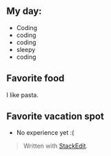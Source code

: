 ﻿## My day:
- Coding
- coding
- coding
- sleepy
- coding
## Favorite food
I like pasta.

## Favorite vacation spot
- No experience yet :(
> Written with [StackEdit](https://stackedit.io/).

